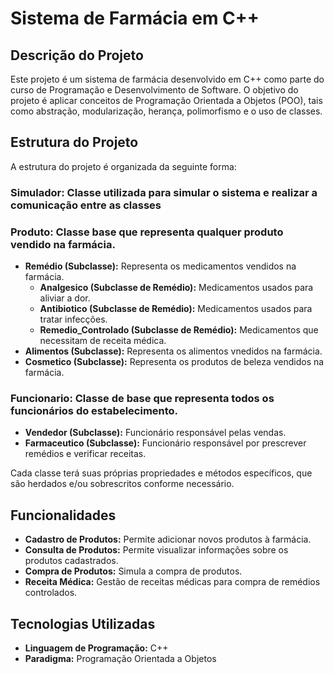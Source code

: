 # Sistema de Farmácia em C++

## Descrição do Projeto

Este projeto é um sistema de farmácia desenvolvido em C++ como parte do curso de Programação e Desenvolvimento de Software. O objetivo do projeto é aplicar conceitos de Programação Orientada a Objetos (POO), tais como abstração, modularização, herança, polimorfismo e o uso de classes.

## Estrutura do Projeto

A estrutura do projeto é organizada da seguinte forma:
### Simulador: Classe utilizada para simular o sistema e realizar a comunicação entre as classes
### Produto: Classe base que representa qualquer produto vendido na farmácia.
  - **Remédio (Subclasse):** Representa os medicamentos vendidos na farmácia.
    - **Analgesico (Subclasse de Remédio):** Medicamentos usados para aliviar a dor.
    - **Antibiotico (Subclasse de Remédio):** Medicamentos usados para tratar infecções.
    - **Remedio_Controlado (Subclasse de Remédio):** Medicamentos que necessitam de receita médica.
  - **Alimentos (Subclasse):** Representa os alimentos vnedidos na farmácia.
  - **Cosmetico (Subclasse):** Representa os produtos de beleza vendidos na farmácia.
### Funcionario: Classe de base que representa todos os funcionários do estabelecimento.
  - **Vendedor (Subclasse):** Funcionário responsável pelas vendas.
  - **Farmaceutico (Subclasse):** Funcionário responsável por prescrever remédios e verificar receitas.

Cada classe terá suas próprias propriedades e métodos específicos, que são herdados e/ou sobrescritos conforme necessário.

## Funcionalidades

- **Cadastro de Produtos:** Permite adicionar novos produtos à farmácia.
- **Consulta de Produtos:** Permite visualizar informações sobre os produtos cadastrados.
- **Compra de Produtos:** Simula a compra de produtos.
- **Receita Médica:** Gestão de receitas médicas para compra de remédios controlados.

## Tecnologias Utilizadas

- **Linguagem de Programação:** C++
- **Paradigma:** Programação Orientada a Objetos

